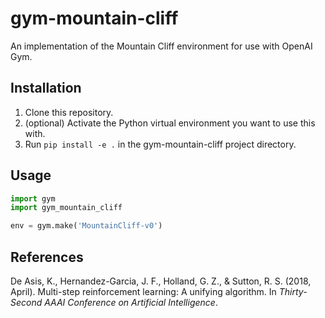 # gym-mountain-cliff
An implementation of the Mountain Cliff environment for use with OpenAI Gym.

## Installation
1. Clone this repository.
2. (optional) Activate the Python virtual environment you want to use this with.
3. Run `pip install -e .` in the gym-mountain-cliff project directory.

## Usage
```python
import gym
import gym_mountain_cliff

env = gym.make('MountainCliff-v0')
```

## References
De Asis, K., Hernandez-Garcia, J. F., Holland, G. Z., & Sutton, R. S. (2018, April). Multi-step reinforcement learning: A unifying algorithm. In _Thirty-Second AAAI Conference on Artificial Intelligence_.